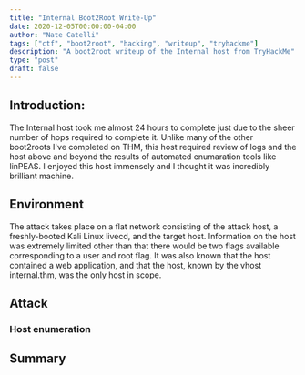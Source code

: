 ```yaml
---
title: "Internal Boot2Root Write-Up"
date: 2020-12-05T00:00:00-04:00
author: "Nate Catelli"
tags: ["ctf", "boot2root", "hacking", "writeup", "tryhackme"]
description: "A boot2root writeup of the Internal host from TryHackMe"
type: "post"
draft: false
---
```


## Introduction:
The Internal host took me almost 24 hours to complete just due to the sheer number of hops required to complete it. Unlike many of the other boot2roots I've completed on THM, this host required review of logs and the host above and beyond the results of automated enumaration tools like linPEAS. I enjoyed this host immensely and I thought it was incredibly brilliant machine. 

## Environment
The attack takes place on a flat network consisting of the attack host, a freshly-booted Kali Linux livecd, and the target host. Information on the host was extremely limited other than that there would be two flags available corresponding to a user and root flag. It was also known that the host contained a web application, and that the host, known by the vhost internal.thm, was the only host in scope.

## Attack 

### Host enumeration

## Summary
